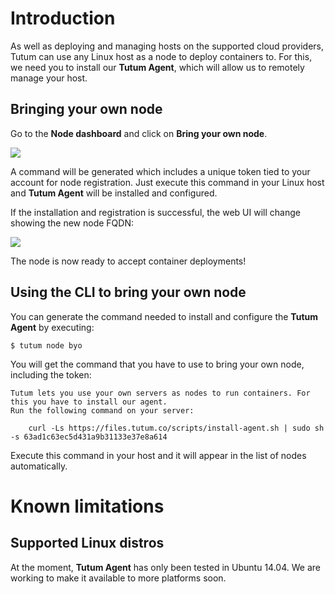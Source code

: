 # Introduction

As well as deploying and managing hosts on the supported cloud providers, Tutum can use any Linux host as a node to deploy containers to. For this, we need you to install our **Tutum Agent**, which will allow us to remotely manage your host.

## Bringing your own node

Go to the **Node dashboard** and click on **Bring your own node**.

![](https://s.tutum.co/support/images/node-byoh-wizard.png)

A command will be generated which includes a unique token tied to your account for node registration. Just execute this command in your Linux host  and **Tutum Agent** will be installed and configured.

If the installation and registration is successful, the web UI will change showing the new node FQDN:

![](https://s.tutum.co/support/images/node-byoh-wizard-finished.png)

The node is now ready to accept container deployments!


## Using the CLI to bring your own node

You can generate the command needed to install and configure the **Tutum Agent** by executing:

	$ tutum node byo
	
You will get the command that you have to use to bring your own node, including the token:

	Tutum lets you use your own servers as nodes to run containers. For this you have to install our agent.
	Run the following command on your server:

		curl -Ls https://files.tutum.co/scripts/install-agent.sh | sudo sh -s 63ad1c63ec5d431a9b31133e37e8a614


Execute this command in your host and it will appear in the list of nodes automatically.


# Known limitations

## Supported Linux distros

At the moment, **Tutum Agent** has only been tested in Ubuntu 14.04. We are working to make it available to more platforms soon.
